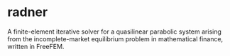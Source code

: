 # radner
A finite-element iterative solver for a quasilinear parabolic system arising from the incomplete-market equilibrium problem in mathematical finance, written in FreeFEM.
